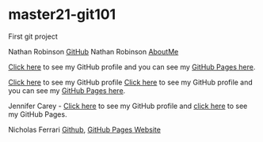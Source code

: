 # master21-git101

First git project

Nathan Robinson [GitHub](https://github.com/NathanRobinson11/)
Nathan Robinson [AboutMe](https://github.com/NathanRobinson11/)

[Click here](https://github.com/jennifer-carey) to see my GitHub profile and you can see my [GitHub Pages here](https://jennifer-carey.github.io/). 

[Click here](https://github.com/lisarawlings) to see my GitHub profile
[Click here](https://github.com/jennifer-carey) to see my GitHub profile and you can see my [GitHub Pages here](https://jennifer-carey.github.io/). 

Jennifer Carey - [Click here](https://github.com/jennifer-carey) to see my GitHub profile and [click here](https://jennifer-carey.github.io/) to see my GitHub Pages.

Nicholas Ferrari [Github](https://github.com/NickFerra), [GitHub Pages Website](https://nickferra.github.io/NickWeb/)